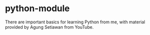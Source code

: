 # python-module
There are important basics for learning Python from me, with material provided by Agung Setiawan from YouTube.
